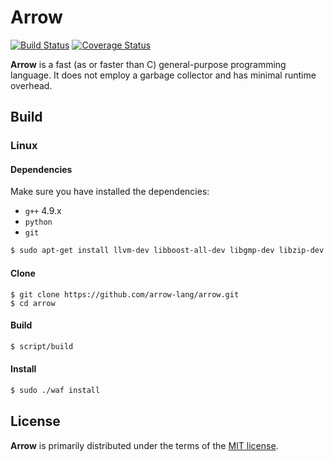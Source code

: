 Arrow
=====
[![Build Status](https://travis-ci.org/arrowlang/arrow.svg?branch=master)](https://travis-ci.org/arrowlang/arrow)
[![Coverage Status](https://coveralls.io/repos/arrowlang/arrow/badge.svg?branch=master)](https://coveralls.io/r/arrowlang/arrow?branch=master)

**Arrow** is a fast (as or faster than C) general-purpose programming language. It does not employ a garbage collector and has minimal runtime overhead.

## Build

### Linux

#### Dependencies

Make sure you have installed the dependencies:
 - `g++` 4.9.x
 - `python`
 - `git`

```bash
$ sudo apt-get install llvm-dev libboost-all-dev libgmp-dev libzip-dev
```

#### Clone

```
$ git clone https://github.com/arrow-lang/arrow.git
$ cd arrow
```

#### Build

```bash
$ script/build
```

#### Install

```bash
$ sudo ./waf install
```

## License

**Arrow** is primarily distributed under the terms of the [MIT license](http://opensource.org/licenses/MIT).
